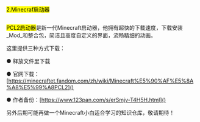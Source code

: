 <mark>2.Minecraf启动器</mark>

<img title="" src="file:///C:/Users/Administrator/Pictures/Screenshots/屏幕截图%202024-08-26%20145252.png" alt="" data-align="center">

<mark>PCL2启动器</mark>是新一代Minecraft启动器，他拥有超快的下载速度，下载安装_Mod_和整合包，简洁且高度自定义的界面，流畅精细的动画。

这里提供三种方式下载：

●     释放文件里下载

●     官网下载：[https://minecraftet.fandom.com/zh/wiki/Minecraft%E5%90%AF%E5%8A%A8%E5%99%A8PCL2]()

●     作者备份：[https://www.123pan.com/s/erSmjv-T4H5H.html]()

另外后期可能再做一个Minecraft小白适合学习的知识仓库，敬请期待！


